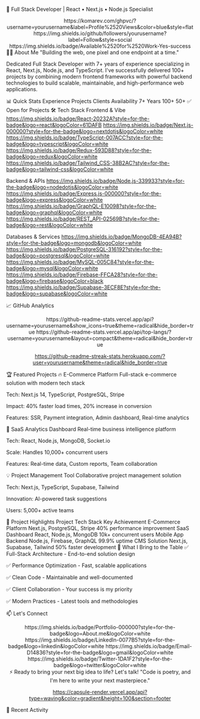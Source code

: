<p>🚀 Full Stack Developer | React • Next.js • Node.js Specialist
<div align="center">
https://komarev.com/ghpvc/?username=yourusername&label=Profile%2520Views&color=blue&style=flat
https://img.shields.io/github/followers/yourusername?label=Follow&style=social
https://img.shields.io/badge/Available%2520for%2520Work-Yes-success

</div>
👨‍💻 About Me
"Building the web, one pixel and one endpoint at a time."

Dedicated Full Stack Developer with 7+ years of experience specializing in React, Next.js, Node.js, and TypeScript. I've successfully delivered 100+ projects by combining modern frontend frameworks with powerful backend technologies to build scalable, maintainable, and high-performance web applications.

📊 Quick Stats
Experience	Projects	Clients	Availability
7+ Years	100+	50+	✅ Open for Projects
🛠 Tech Stack
Frontend & Vibe
https://img.shields.io/badge/React-20232A?style=for-the-badge&logo=react&logoColor=61DAFB
https://img.shields.io/badge/Next.js-000000?style=for-the-badge&logo=nextdotjs&logoColor=white
https://img.shields.io/badge/TypeScript-007ACC?style=for-the-badge&logo=typescript&logoColor=white
https://img.shields.io/badge/Redux-593D88?style=for-the-badge&logo=redux&logoColor=white
https://img.shields.io/badge/Tailwind_CSS-38B2AC?style=for-the-badge&logo=tailwind-css&logoColor=white

Backend & APIs
https://img.shields.io/badge/Node.js-339933?style=for-the-badge&logo=nodedotjs&logoColor=white
https://img.shields.io/badge/Express.js-000000?style=for-the-badge&logo=express&logoColor=white
https://img.shields.io/badge/GraphQL-E10098?style=for-the-badge&logo=graphql&logoColor=white
https://img.shields.io/badge/REST_API-02569B?style=for-the-badge&logo=rest&logoColor=white

Databases & Services
https://img.shields.io/badge/MongoDB-4EA94B?style=for-the-badge&logo=mongodb&logoColor=white
https://img.shields.io/badge/PostgreSQL-316192?style=for-the-badge&logo=postgresql&logoColor=white
https://img.shields.io/badge/MySQL-005C84?style=for-the-badge&logo=mysql&logoColor=white
https://img.shields.io/badge/Firebase-FFCA28?style=for-the-badge&logo=firebase&logoColor=black
https://img.shields.io/badge/Supabase-3ECF8E?style=for-the-badge&logo=supabase&logoColor=white

📈 GitHub Analytics
<div align="center">
https://github-readme-stats.vercel.app/api?username=yourusername&show_icons=true&theme=radical&hide_border=true
https://github-readme-stats.vercel.app/api/top-langs/?username=yourusername&layout=compact&theme=radical&hide_border=true

https://github-readme-streak-stats.herokuapp.com/?user=yourusername&theme=radical&hide_border=true

</div>
🏆 Featured Projects
🔥 E-Commerce Platform
Full-stack e-commerce solution with modern tech stack

Tech: Next.js 14, TypeScript, PostgreSQL, Stripe

Impact: 40% faster load times, 20% increase in conversion

Features: SSR, Payment integration, Admin dashboard, Real-time analytics

🚀 SaaS Analytics Dashboard
Real-time business intelligence platform

Tech: React, Node.js, MongoDB, Socket.io

Scale: Handles 10,000+ concurrent users

Features: Real-time data, Custom reports, Team collaboration

💡 Project Management Tool
Collaborative project management solution

Tech: Next.js, TypeScript, Supabase, Tailwind

Innovation: AI-powered task suggestions

Users: 5,000+ active teams

📁 Project Highlights
Project	Tech Stack	Key Achievement
E-Commerce Platform	Next.js, PostgreSQL, Stripe	40% performance improvement
SaaS Dashboard	React, Node.js, MongoDB	10k+ concurrent users
Mobile App Backend	Node.js, Firebase, GraphQL	99.9% uptime
CMS Solution	Next.js, Supabase, Tailwind	50% faster development
💼 What I Bring to the Table
✅ Full-Stack Architecture - End-to-end solution design

✅ Performance Optimization - Fast, scalable applications

✅ Clean Code - Maintainable and well-documented

✅ Client Collaboration - Your success is my priority

✅ Modern Practices - Latest tools and methodologies

📫 Let's Connect
<div align="center">
https://img.shields.io/badge/Portfolio-000000?style=for-the-badge&logo=About.me&logoColor=white
https://img.shields.io/badge/LinkedIn-0077B5?style=for-the-badge&logo=linkedin&logoColor=white
https://img.shields.io/badge/Email-D14836?style=for-the-badge&logo=gmail&logoColor=white
https://img.shields.io/badge/Twitter-1DA1F2?style=for-the-badge&logo=twitter&logoColor=white

</div>
<div align="center">
⚡ Ready to bring your next big idea to life? Let's talk!
"Code is poetry, and I'm here to write your next masterpiece."

https://capsule-render.vercel.app/api?type=waving&color=gradient&height=100&section=footer

</div>
🔄 Recent Activity
<!--START_SECTION:activity--><!--END_SECTION:activity-->
</div>
<p/>
